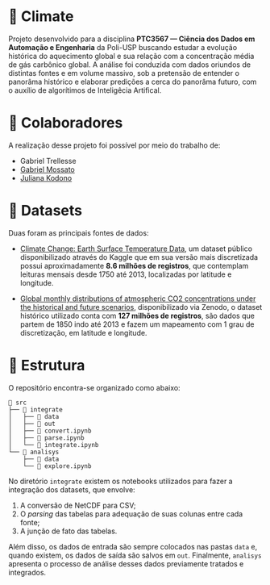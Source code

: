 # 🍂 Climate

Projeto desenvolvido para a disciplina **PTC3567 — Ciência dos Dados em Automação e Engenharia** da Poli-USP buscando estudar a evolução histórica do aquecimento global e sua relação com a concentração média de gás carbônico global. A análise foi conduzida com dados oriundos de distintas fontes e em volume massivo, sob a pretensão de entender o panorâma histórico e elaborar predições a cerca do panorâma futuro, com o auxílio de algorítimos de Inteligêcia Artifical.

# 🧙 Colaboradores

A realização desse projeto foi possível por meio do trabalho de:

* Gabriel Trellesse
* [Gabriel Mossato](https://github.com/gvmossato)
* [Juliana Kodono](https://github.com/julianakodono)

# 💽 Datasets

Duas foram as principais fontes de dados:

* [Climate Change: Earth Surface Temperature Data](https://www.kaggle.com/datasets/berkeleyearth/climate-change-earth-surface-temperature-data), um dataset público disponibilizado através do Kaggle que em sua versão mais discretizada possui aproximadamente **8.6 milhões de registros**, que contemplam leituras mensais desde 1750 até 2013, localizadas por latitude e longitude.

* [Global monthly distributions of atmospheric CO2 concentrations under the historical and future scenarios](https://zenodo.org/record/5021361), disponibilizado via Zenodo, o dataset histórico utilizado conta com **127 milhões de registros**, são dados que partem de 1850 indo até 2013 e fazem um mapeamento com 1 grau de discretização, em latitude e longitude.

# 📁 Estrutura

O repositório encontra-se organizado como abaixo:

```
📁 src
├── 📁 integrate
│   ├── 📁 data
│   ├── 📁 out
│   ├── 🐍 convert.ipynb
│   ├── 🐍 parse.ipynb
│   └── 🐍 integrate.ipynb
└── 📁 analisys
    ├── 📁 data
    └── 🐍 explore.ipynb
```

No diretório `integrate` existem os notebooks utilizados para fazer a integração dos datasets, que envolve:

1. A conversão de NetCDF para CSV;
2. O *parsing* das tabelas para adequação de suas colunas entre cada fonte; 
3. A junção de fato das tabelas.

Além disso, os dados de entrada são sempre colocados nas pastas `data` e, quando existem, os dados de saída são salvos em `out`. Finalmente, `analisys` apresenta o processo de análise desses dados previamente tratados e integrados.
